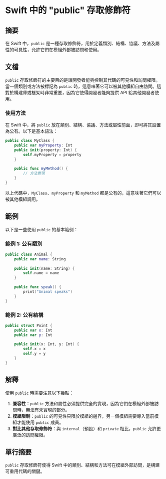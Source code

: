 <!--
Meta Description: # Swift 中的 "public" 存取修飾符 ## 摘要 在 Swift 中，`public` 是一種存取修飾符，用於定義類別、結構、協議、方法及屬性的可見性，允許它們在模組外部被訪問和使用。 ## 文檔 `public` 存取修飾符的主要目的是讓開發者能夠控制其代碼的可見性和訪問權限。當一個...
Meta Keywords: public, swift, int, var, self
-->

# Swift 中的 "public" 存取修飾符

## 摘要
在 Swift 中，`public` 是一種存取修飾符，用於定義類別、結構、協議、方法及屬性的可見性，允許它們在模組外部被訪問和使用。

## 文檔
`public` 存取修飾符的主要目的是讓開發者能夠控制其代碼的可見性和訪問權限。當一個類別或方法被標記為 `public` 時，這意味著它可以被其他模組自由訪問。這對於構建庫或框架時非常重要，因為它使得開發者能夠提供 API 給其他開發者使用。

### 使用方法
在 Swift 中，將 `public` 放在類別、結構、協議、方法或屬性前面，即可將其設置為公有。以下是基本語法：

```swift
public class MyClass {
    public var myProperty: Int
    public init(property: Int) {
        self.myProperty = property
    }
    
    public func myMethod() {
        // 方法實現
    }
}
```

以上代碼中，`MyClass`、`myProperty` 和 `myMethod` 都是公有的，這意味著它們可以被其他模組調用。

## 範例
以下是一些使用 `public` 的基本範例：

### 範例 1: 公有類別
```swift
public class Animal {
    public var name: String
    
    public init(name: String) {
        self.name = name
    }
    
    public func speak() {
        print("Animal speaks")
    }
}
```

### 範例 2: 公有結構
```swift
public struct Point {
    public var x: Int
    public var y: Int
    
    public init(x: Int, y: Int) {
        self.x = x
        self.y = y
    }
}
```

## 解釋
使用 `public` 時需要注意以下幾點：

1. **兼容性**：`public` 方法和屬性必須提供完全的實現，因為它們在模組外部被訪問時，無法有未實現的部分。
2. **模組限制**：`public` 的可見性只限於模組的邊界，另一個模組需要導入當前模組才能使用 `public` 成員。
3. **對比其他存取修飾符**：與 `internal`（預設）和 `private` 相比，`public` 允許更廣泛的訪問權限。

## 單行摘要
`public` 存取修飾符使得 Swift 中的類別、結構和方法可在模組外部訪問，是構建可重用代碼的關鍵。